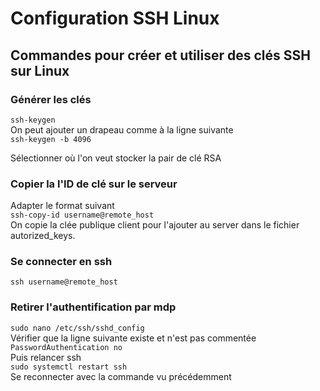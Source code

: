 # Configuration SSH Linux

## Commandes pour créer et utiliser des clés SSH sur Linux

### Générer les clés
```ssh-keygen```  
On peut ajouter un drapeau comme à la ligne suivante  
```ssh-keygen -b 4096```  

Sélectionner où l'on veut stocker la pair de clé RSA

### Copier la l'ID de clé sur le serveur
Adapter le format suivant  
```ssh-copy-id username@remote_host```  
On copie la clée publique client pour l'ajouter au server dans le fichier autorized_keys.

### Se connecter en ssh
```ssh username@remote_host```

### Retirer l'authentification par mdp
```sudo nano /etc/ssh/sshd_config```  
Vérifier que la ligne suivante existe et n'est pas commentée  
```PasswordAuthentication no```  
Puis relancer ssh  
```sudo systemctl restart ssh```  
Se reconnecter avec la commande vu précédemment

<!--https://www.digitalocean.com/community/tutorials/how-to-set-up-ssh-keys-on-ubuntu-20-04-->
